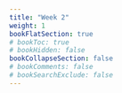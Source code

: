 ```yaml
---
title: "Week 2"
weight: 1
bookFlatSection: true
# bookToc: true
# bookHidden: false
bookCollapseSection: false
# bookComments: false
# bookSearchExclude: false
---
```

